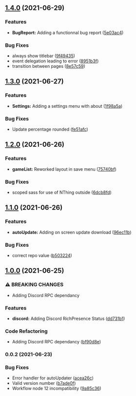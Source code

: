 ## [1.4.0](https://github.com/HexaRolls/HexaDices/compare/v1.3.0...v1.4.0) (2021-06-29)


### Features

* **BugReport:** Adding a functionnal bug report ([5e03ac4](https://github.com/HexaRolls/HexaDices/commit/5e03ac448236844a2daec22387baaed85b695a57))


### Bug Fixes

* always show titlebar ([9f49435](https://github.com/HexaRolls/HexaDices/commit/9f4943564c83dda526fdf1357980dedff874b267))
* event delegation leading to error ([8951b3f](https://github.com/HexaRolls/HexaDices/commit/8951b3f4063b16e120ae16c9bf6c470416b5ca53))
* transition between pages ([8e57c59](https://github.com/HexaRolls/HexaDices/commit/8e57c5992fbf392a1fdf39d5be52340f1c4f39d0))

## [1.3.0](https://github.com/HexaRolls/HexaDices/compare/v1.2.0...v1.3.0) (2021-06-27)


### Features

* **Settings:** Adding a settings menu with about ([1f98a5a](https://github.com/HexaRolls/HexaDices/commit/1f98a5a48dbee51da2187e77394d528e6f902485))


### Bug Fixes

* Update percentage rounded ([fe51afc](https://github.com/HexaRolls/HexaDices/commit/fe51afcf38a1c163b33c2b60d31301bb59f5331f))

## [1.2.0](https://github.com/HexaRolls/HexaDices/compare/v1.1.0...v1.2.0) (2021-06-26)


### Features

* **gameList:** Reworked layout in save menu ([75740bf](https://github.com/HexaRolls/HexaDices/commit/75740bfc8905b37e2d4fafa598a780f4b26e2066))


### Bug Fixes

* scoped sass for use of NThing outside ([6dcb8fd](https://github.com/HexaRolls/HexaDices/commit/6dcb8fda14d50e8ecd6d8e5294204c1a341b4310))

## [1.1.0](https://github.com/HexaRolls/HexaDices/compare/v1.0.0...v1.1.0) (2021-06-26)


### Features

* **autoUpdate:** Adding on screen update download ([96ec11b](https://github.com/HexaRolls/HexaDices/commit/96ec11b550da12b05e25793707a0e7e4d9bedaed))


### Bug Fixes

* correct repo value ([b503224](https://github.com/HexaRolls/HexaDices/commit/b503224be87b985ada48564a505d6528c2f4728f))

## [1.0.0](https://github.com/HexaRolls/HexaDices/compare/v0.0.2...v1.0.0) (2021-06-25)


### ⚠ BREAKING CHANGES

* Adding Discord RPC dependancy

### Features

* **discord:** Adding Discord RichPresence Status ([dd731b1](https://github.com/HexaRolls/HexaDices/commit/dd731b10d344fd116884e363cd9098e43acbc989))


### Code Refactoring

* Adding Discord RPC dependancy ([bf90d8e](https://github.com/HexaRolls/HexaDices/commit/bf90d8e8c721f8f732e9e4e2685dea6359278054))

### 0.0.2 (2021-06-23)


### Bug Fixes

* Error handler for autoUpdater ([acea26c](https://github.com/HexaRolls/HexaDices/commit/acea26cca8bd890198e8da553393a95c31a45059))
* Valid version number ([b7ade0f](https://github.com/HexaRolls/HexaDices/commit/b7ade0f0208bf535f2a5f7435d8e850c9c7bd393))
* Workflow node 12 incompatibility ([9a85c36](https://github.com/HexaRolls/HexaDices/commit/9a85c3681168df3d4ca95fe39b6761d3669b94e3))

